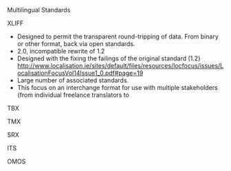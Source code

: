 Multilingual Standards

XLIFF

* Designed to permit the transparent round-tripping of data. From binary or other format, back via open standards.
* 2.0, incompatible rewrite of 1.2
* Designed with the fixing the failings of the original standard (1.2) <http://www.localisation.ie/sites/default/files/resources/locfocus/issues/LocalisationFocusVol14Issue1_0.pdf#page=19>
* Large number of associated standards.
* This focus on an interchange format for use with multiple stakeholders (from
individual freelance translators to

TBX


TMX

SRX

ITS

OMOS

